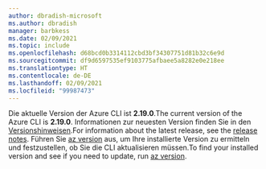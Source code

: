 ```yaml
---
author: dbradish-microsoft
ms.author: dbradish
manager: barbkess
ms.date: 02/09/2021
ms.topic: include
ms.openlocfilehash: d68bcd0b3314112cbd3bf34307751d81b32c6e9d
ms.sourcegitcommit: df9d6597535ef9103775afbaee5a8282e0e218ee
ms.translationtype: HT
ms.contentlocale: de-DE
ms.lasthandoff: 02/09/2021
ms.locfileid: "99987473"
---
```

<span data-ttu-id="250c8-101">Die aktuelle Version der Azure CLI ist __2.19.0__.</span><span class="sxs-lookup"><span data-stu-id="250c8-101">The current version of the Azure CLI is __2.19.0__.</span></span> <span data-ttu-id="250c8-102">Informationen zur neuesten Version finden Sie in den [Versionshinweisen](../release-notes-azure-cli.md).</span><span class="sxs-lookup"><span data-stu-id="250c8-102">For information about the latest release, see the [release notes](../release-notes-azure-cli.md).</span></span> <span data-ttu-id="250c8-103">Führen Sie [az version](/cli/azure/reference-index#az_version) aus, um Ihre installierte Version zu ermitteln und festzustellen, ob Sie die CLI aktualisieren müssen.</span><span class="sxs-lookup"><span data-stu-id="250c8-103">To find your installed version and see if you need to update, run [az version](/cli/azure/reference-index#az_version).</span></span>
